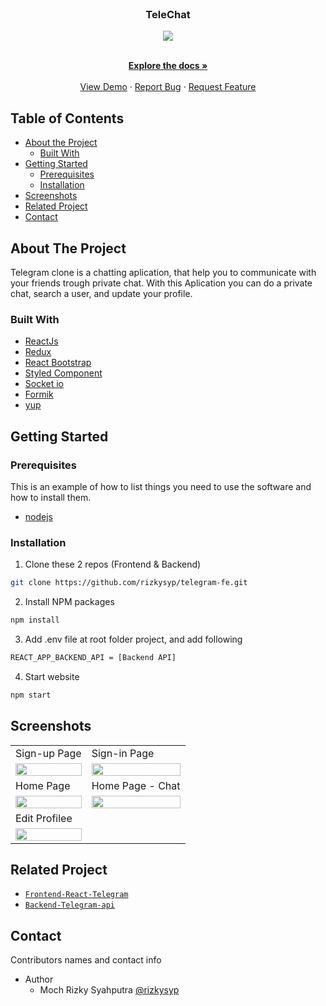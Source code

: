 <br />
<p align="center">

  <h3 align="center">TeleChat</h3>
  <p align="center">
  <image align="center" src='./screenshot/Logo.png' />
  </p>

  <p align="center">
    <br />
    <a href="https://github.com/rizkysyp/telegram-fe"><strong>Explore the docs »</strong></a>
    <br />
    <br />
    <a href="https://telechat.rizkyproject.my.id//">View Demo</a>
    ·
    <a href="https://github.com/rizkysyp/telegram-be/issues">Report Bug</a>
    ·
    <a href="https://github.com/rizkysyp/telegram-be/issues">Request Feature</a>
  </p>
</p>



<!-- TABLE OF CONTENTS -->
## Table of Contents

* [About the Project](#about-the-project)
  * [Built With](#built-with)
* [Getting Started](#getting-started)
  * [Prerequisites](#prerequisites)
  * [Installation](#installation)
* [Screenshots](#screenshots)
* [Related Project](#related-project-backend)
* [Contact](#contact)



<!-- ABOUT THE PROJECT -->
## About The Project


Telegram clone is a chatting aplication, that help you to communicate with your friends trough private chat.
With this Aplication you can do a private chat, search a user, and update your profile.

### Built With

* [ReactJs](https://reactjs.org/)
* [Redux](https://redux.js.org/)
* [React Bootstrap](https://react-bootstrap.github.io/)
* [Styled Component](https://styled-components.com/)
* [Socket io](https://socket.io/docs/v4/client-installation/)
* [Formik](https://formik.org/)
* [yup](https://www.npmjs.com/package/yup)

<!-- GETTING STARTED -->
## Getting Started

### Prerequisites

This is an example of how to list things you need to use the software and how to install them.

* [nodejs](https://nodejs.org/en/download/)

### Installation

1. Clone these 2 repos (Frontend & Backend)
```sh
git clone https://github.com/rizkysyp/telegram-fe.git
```
2. Install NPM packages
```sh
npm install
```
3. Add .env file at root folder project, and add following
```sh
REACT_APP_BACKEND_API = [Backend API]
```
4. Start website
```sh
npm start
```



<!-- ROADMAP -->
## Screenshots

<p align='center'>
   <table>
    <tr>
    <td>Sign-up Page</td>
    <td>Sign-in Page</td>
  </tr>
  <tr>
    <td><image src='./screenshot/Login.png' width=100%></td>
    <td><image src='./screenshot/Register.png' width=100%/></td>
  </tr>
     <tr>
    <td>Home Page</td>
    <td>Home Page - Chat</td>
  </tr>
  <tr>
    <td><image src='./screenshot/Home.png' width=100%></td>
    <td><image src='./screenshot/Home-Chat.png' width=100%/></td>
  </tr>
  <tr>
    <td>Edit Profilee</td>
    
  </tr>
  <tr>
    <td><image src='./screenshot/Edit Profile.png' width=100%></td>
   
  </tr>
  </table>

     

## Related Project
* [`Frontend-React-Telegram`](https://github.com/rizkysyp/telegram-fe)
* [`Backend-Telegram-api`](https://github.com/rizkysyp/telegram-be)


<!-- CONTACT -->
## Contact

Contributors names and contact info

* Author
  * Moch Rizky Syahputra [@rizkysyp](https://github.com/rizkysyp)
